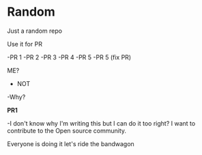 # Random
Just a random repo

Use it for PR

-PR 1
-PR 2
-PR 3
-PR 4
-PR 5
-PR 5 (fix PR)





ME?

- NOT

-Why?


__PR1__

-I don't know why I'm writing this but I can do it too right? I want to contribute to the Open source community.


Everyone is doing it let's ride the bandwagon

